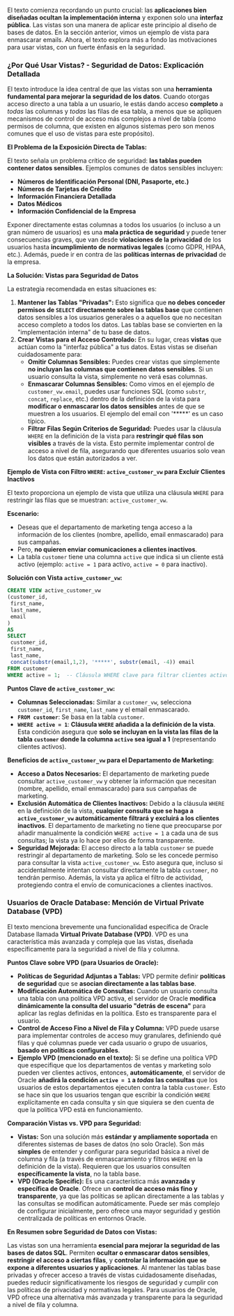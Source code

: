
El texto comienza recordando un punto crucial:  las **aplicaciones bien diseñadas ocultan la implementación interna** y exponen solo una **interfaz pública**. Las vistas son una manera de aplicar este principio al diseño de bases de datos. En la sección anterior, vimos un ejemplo de vista para enmascarar emails. Ahora, el texto explora más a fondo las motivaciones para usar vistas, con un fuerte énfasis en la seguridad.

### **¿Por Qué Usar Vistas? - Seguridad de Datos: Explicación Detallada**

El texto introduce la idea central de que las vistas son una **herramienta fundamental para mejorar la seguridad de los datos**.  Cuando otorgas acceso directo a una tabla a un usuario, le estás dando acceso **completo** a *todas* las columnas y *todas* las filas de esa tabla, a menos que se apliquen mecanismos de control de acceso más complejos a nivel de tabla (como permisos de columna, que existen en algunos sistemas pero son menos comunes que el uso de vistas para este propósito).

**El Problema de la Exposición Directa de Tablas:**

El texto señala un problema crítico de seguridad: **las tablas pueden contener datos sensibles**.  Ejemplos comunes de datos sensibles incluyen:

*   **Números de Identificación Personal (DNI, Pasaporte, etc.)**
*   **Números de Tarjetas de Crédito**
*   **Información Financiera Detallada**
*   **Datos Médicos**
*   **Información Confidencial de la Empresa**

Exponer directamente estas columnas a todos los usuarios (o incluso a un gran número de usuarios) es una **mala práctica de seguridad** y puede tener consecuencias graves, que van desde **violaciones de la privacidad** de los usuarios hasta **incumplimiento de normativas legales** (como GDPR, HIPAA, etc.).  Además, puede ir en contra de las **políticas internas de privacidad** de la empresa.

**La Solución: Vistas para Seguridad de Datos**

La estrategia recomendada en estas situaciones es:

1.  **Mantener las Tablas "Privadas":**  Esto significa que **no debes conceder permisos de `SELECT` directamente sobre las tablas base** que contienen datos sensibles a los usuarios generales o a aquellos que no necesitan acceso completo a todos los datos.  Las tablas base se convierten en la "implementación interna" de tu base de datos.
2.  **Crear Vistas para el Acceso Controlado:**  En su lugar, creas **vistas** que actúan como la "interfaz pública" a tus datos.  Estas vistas se diseñan cuidadosamente para:
    *   **Omitir Columnas Sensibles:** Puedes crear vistas que simplemente **no incluyan las columnas que contienen datos sensibles**.  Si un usuario consulta la vista, simplemente no verá esas columnas.
    *   **Enmascarar Columnas Sensibles:** Como vimos en el ejemplo de `customer_vw.email`, puedes usar funciones SQL (como `substr`, `concat`, `replace`, etc.) dentro de la definición de la vista para **modificar o enmascarar los datos sensibles** antes de que se muestren a los usuarios.  El ejemplo del email con '*****' es un caso típico.
    *   **Filtrar Filas Según Criterios de Seguridad:**  Puedes usar la cláusula `WHERE` en la definición de la vista para **restringir qué filas son visibles** a través de la vista.  Esto permite implementar control de acceso a nivel de fila, asegurando que diferentes usuarios solo vean los datos que están autorizados a ver.

**Ejemplo de Vista con Filtro `WHERE`: `active_customer_vw` para Excluir Clientes Inactivos**

El texto proporciona un ejemplo de vista que utiliza una cláusula `WHERE` para restringir las filas que se muestran: `active_customer_vw`.

**Escenario:**

*   Deseas que el departamento de marketing tenga acceso a la información de los clientes (nombre, apellido, email enmascarado) para sus campañas.
*   Pero, **no quieren enviar comunicaciones a clientes inactivos**.
*   La tabla `customer` tiene una columna `active` que indica si un cliente está activo (ejemplo: `active = 1` para activo, `active = 0` para inactivo).

**Solución con Vista `active_customer_vw`:**

```sql
CREATE VIEW active_customer_vw
(customer_id,
 first_name,
 last_name,
 email
)
AS
SELECT
 customer_id,
 first_name,
 last_name,
 concat(substr(email,1,2), '*****', substr(email, -4)) email
FROM customer
WHERE active = 1;  -- Cláusula WHERE clave para filtrar clientes activos
```

**Puntos Clave de `active_customer_vw`:**

*   **Columnas Seleccionadas:**  Similar a `customer_vw`, selecciona `customer_id`, `first_name`, `last_name` y el email enmascarado.
*   **`FROM customer`**:  Se basa en la tabla `customer`.
*   **`WHERE active = 1`**:  **Cláusula `WHERE` añadida a la definición de la vista**.  Esta condición asegura que **solo se incluyan en la vista las filas de la tabla `customer` donde la columna `active` sea igual a 1** (representando clientes activos).

**Beneficios de `active_customer_vw` para el Departamento de Marketing:**

*   **Acceso a Datos Necesarios:** El departamento de marketing puede consultar `active_customer_vw` y obtener la información que necesitan (nombre, apellido, email enmascarado) para sus campañas de marketing.
*   **Exclusión Automática de Clientes Inactivos:**  Debido a la cláusula `WHERE` en la definición de la vista, **cualquier consulta que se haga a `active_customer_vw` automáticamente filtrará y excluirá a los clientes inactivos**. El departamento de marketing no tiene que preocuparse por añadir manualmente la condición `WHERE active = 1` a cada una de sus consultas; la vista ya lo hace por ellos de forma transparente.
*   **Seguridad Mejorada:**  El acceso directo a la tabla `customer` se puede restringir al departamento de marketing.  Solo se les concede permiso para consultar la vista `active_customer_vw`.  Esto asegura que, incluso si accidentalmente intentan consultar directamente la tabla `customer`, no tendrán permiso.  Además, la vista ya aplica el filtro de actividad, protegiendo contra el envío de comunicaciones a clientes inactivos.

### **Usuarios de Oracle Database: Mención de Virtual Private Database (VPD)**

El texto menciona brevemente una funcionalidad específica de Oracle Database llamada **Virtual Private Database (VPD)**.  VPD es una característica más avanzada y compleja que las vistas, diseñada específicamente para la seguridad a nivel de fila y columna.

**Puntos Clave sobre VPD (para Usuarios de Oracle):**

*   **Políticas de Seguridad Adjuntas a Tablas:** VPD permite definir **políticas de seguridad** que se **asocian directamente a las tablas base**.
*   **Modificación Automática de Consultas:**  Cuando un usuario consulta una tabla con una política VPD activa, el servidor de Oracle **modifica dinámicamente la consulta del usuario "detrás de escena"** para aplicar las reglas definidas en la política.  Esto es transparente para el usuario.
*   **Control de Acceso Fino a Nivel de Fila y Columna:**  VPD puede usarse para implementar controles de acceso muy granulares, definiendo qué filas y qué columnas puede ver cada usuario o grupo de usuarios, **basado en políticas configurables**.
*   **Ejemplo VPD (mencionado en el texto):** Si se define una política VPD que especifique que los departamentos de ventas y marketing solo pueden ver clientes activos, entonces, **automáticamente**, el servidor de Oracle **añadirá la condición `active = 1` a *todas* las consultas** que los usuarios de estos departamentos ejecuten contra la tabla `customer`.  Esto se hace sin que los usuarios tengan que escribir la condición `WHERE` explícitamente en cada consulta y sin que siquiera se den cuenta de que la política VPD está en funcionamiento.

**Comparación Vistas vs. VPD para Seguridad:**

*   **Vistas:**  Son una solución más **estándar y ampliamente soportada** en diferentes sistemas de bases de datos (no solo Oracle).  Son más **simples** de entender y configurar para seguridad básica a nivel de columna y fila (a través de enmascaramiento y filtros `WHERE` en la definición de la vista).  Requieren que los usuarios consulten **específicamente la vista**, no la tabla base.
*   **VPD (Oracle Specific):**  Es una característica más **avanzada y específica de Oracle**.  Ofrece un **control de acceso más fino y transparente**, ya que las políticas se aplican directamente a las tablas y las consultas se modifican automáticamente.  Puede ser más complejo de configurar inicialmente, pero ofrece una mayor seguridad y gestión centralizada de políticas en entornos Oracle.

**En Resumen sobre Seguridad de Datos con Vistas:**

Las vistas son una herramienta **esencial para mejorar la seguridad de las bases de datos SQL**. Permiten **ocultar o enmascarar datos sensibles**, **restringir el acceso a ciertas filas**, y **controlar la información que se expone a diferentes usuarios y aplicaciones**.  Al mantener las tablas base privadas y ofrecer acceso a través de vistas cuidadosamente diseñadas, puedes reducir significativamente los riesgos de seguridad y cumplir con las políticas de privacidad y normativas legales.  Para usuarios de Oracle, VPD ofrece una alternativa más avanzada y transparente para la seguridad a nivel de fila y columna.

